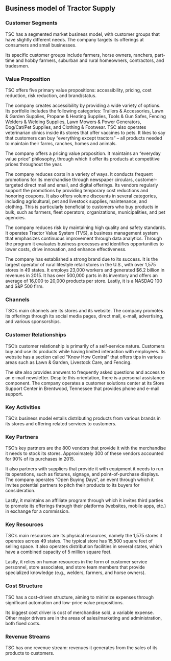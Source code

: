 Business model of Tractor Supply
--------------------------------

 ### Customer Segments

 TSC has a segmented market business model, with customer groups that have slightly different needs. The company targets its offerings at consumers and small businesses.

 Its specific customer groups include farmers, horse owners, ranchers, part-time and hobby farmers, suburban and rural homeowners, contractors, and tradesmen.

 ### Value Proposition

 TSC offers five primary value propositions: accessibility, pricing, cost reduction, risk reduction, and brand/status.

 The company creates accessibility by providing a wide variety of options. Its portfolio includes the following categories: Trailers & Accessories, Lawn & Garden Supplies, Propane & Heating Supplies, Tools & Gun Safes, Fencing Welders & Welding Supplies, Lawn Mowers & Power Generators, Dog/Cat/Pet Supplies, and Clothing & Footwear. TSC also operates veterinarian clinics inside its stores that offer vaccines to pets. It likes to say that customers can buy “everything except tractors” – all products needed to maintain their farms, ranches, homes and animals.

 The company offers a pricing value proposition. It maintains an “everyday value price” philosophy, through which it offer its products at competitive prices throughout the year.

 The company reduces costs in a variety of ways. It conducts frequent promotions for its merchandise through newspaper circulars, customer-targeted direct mail and email, and digital offerings. Its vendors regularly support the promotions by providing temporary cost reductions and honoring coupons. It also offers volume discounts in several categories, including agricultural, pet and livestock supplies, maintenance, and clothing. This is particularly beneficial to customers who buy products in bulk, such as farmers, fleet operators, organizations, municipalities, and pet agencies.

 The company reduces risk by maintaining high quality and safety standards. It operates Tractor Value System (TVS), a business management system that emphasizes continuous improvement through data analytics. Through the program it evaluates business processes and identifies opportunities to lower costs, drive innovation, and enhance effectiveness.

 The company has established a strong brand due to its success. It is the largest operator of rural lifestyle retail stores in the U.S., with over 1,575 stores in 49 states. It employs 23,000 workers and generated $6.2 billion in revenues in 2015. It has over 500,000 parts in its inventory and offers an average of 16,000 to 20,000 products per store. Lastly, it is a NASDAQ 100 and S&P 500 firm.

 ### Channels

 TSC’s main channels are its stores and its website. The company promotes its offerings through its social media pages, direct mail, e-mail, advertising, and various sponsorships.

 ### Customer Relationships

 TSC’s customer relationship is primarily of a self-service nature. Customers buy and use its products while having limited interaction with employees. Its website has a section called “Know How Central” that offers tips in various areas such as Lawn & Garden, Livestock Care, and Fencing.

 The site also provides answers to frequently asked questions and access to an e-mail newsletter. Despite this orientation, there is a personal assistance component. The company operates a customer solutions center at its Store Support Center in Brentwood, Tennessee that provides phone and e-mail support.

 ### Key Activities

 TSC’s business model entails distributing products from various brands in its stores and offering related services to customers.

 ### Key Partners

 TSC’s key partners are the 800 vendors that provide it with the merchandise it needs to stock its stores. Approximately 300 of these vendors accounted for 90% of its purchases in 2015.

 It also partners with suppliers that provide it with equipment it needs to run its operations, such as fixtures, signage, and point-of-purchase displays. The company operates “Open Buying Days“, an event through which it invites potential partners to pitch their products to its buyers for consideration.

 Lastly, it maintains an affiliate program through which it invites third parties to promote its offerings through their platforms (websites, mobile apps, etc.) in exchange for a commission.

 ### Key Resources

 TSC’s main resources are its physical resources, namely the 1,575 stores it operates across 49 states. The typical store has 15,500 square feet of selling space. It also operates distribution facilities in several states, which have a combined capacity of 5 million square feet.

 Lastly, it relies on human resources in the form of customer service personnel, store associates, and store team members that provide specialized knowledge (e.g., welders, farmers, and horse owners).

 ### Cost Structure

 TSC has a cost-driven structure, aiming to minimize expenses through significant automation and low-price value propositions.

 Its biggest cost driver is cost of merchandise sold, a variable expense. Other major drivers are in the areas of sales/marketing and administration, both fixed costs.

 ### Revenue Streams

 TSC has one revenue stream: revenues it generates from the sales of its products to customers.